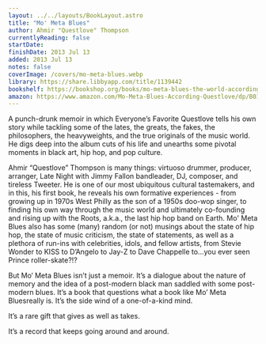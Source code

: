```yaml
---
layout: ../../layouts/BookLayout.astro
title: "Mo' Meta Blues"
author: Ahmir "Questlove" Thompson
currentlyReading: false
startDate: 
finishDate: 2013 Jul 13
added: 2013 Jul 13
notes: false
coverImage: /covers/mo-meta-blues.webp
library: https://share.libbyapp.com/title/1139442
bookshelf: https://bookshop.org/books/mo-meta-blues-the-world-according-to-questlove-9781455501373/9781455501373
amazon: https://www.amazon.com/Mo-Meta-Blues-According-Questlove/dp/B01LTHXJTG
---
```


A punch-drunk memoir in which Everyone’s Favorite Questlove tells his own story while tackling some of the lates, the greats, the fakes, the philosophers, the heavyweights, and the true originals of the music world. He digs deep into the album cuts of his life and unearths some pivotal moments in black art, hip hop, and pop culture.

Ahmir “Questlove” Thompson is many things: virtuoso drummer, producer, arranger, Late Night with Jimmy Fallon bandleader, DJ, composer, and tireless Tweeter. He is one of our most ubiquitous cultural tastemakers, and in this, his first book, he reveals his own formative experiences - from growing up in 1970s West Philly as the son of a 1950s doo-wop singer, to finding his own way through the music world and ultimately co-founding and rising up with the Roots, a.k.a., the last hip hop band on Earth. Mo' Meta Blues also has some (many) random (or not) musings about the state of hip hop, the state of music criticism, the state of statements, as well as a plethora of run-ins with celebrities, idols, and fellow artists, from Stevie Wonder to KISS to D’Angelo to Jay-Z to Dave Chappelle to...you ever seen Prince roller-skate?!?

But Mo‘ Meta Blues isn’t just a memoir. It’s a dialogue about the nature of memory and the idea of a post-modern black man saddled with some post-modern blues. It’s a book that questions what a book like Mo’ Meta Bluesreally is. It’s the side wind of a one-of-a-kind mind.

It’s a rare gift that gives as well as takes.

It’s a record that keeps going around and around.

<!-- ### Notes & Highlights -->
